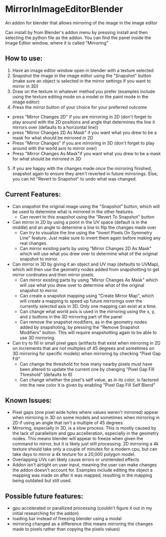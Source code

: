 # MirrorInImageEditorBlender
An addon for blender that allows mirroring of the image in the image editor

Can install by from Blender's addon menu by pressing install and then selecting the python file as the addon.
You can find the panel inside the Image Editor window, where it is called "Mirroring"

## How to use:
1. Have an image editor window open in blender with a texture selected
2. Snapshot the image in the image editor using the "Snapshot" button (make sure an object is selected in the mirror settings if you want to mirror in 3D)
3. Draw on the texture in whatever method you prefer (examples include using the texture editing mode on a model or the paint mode in the image editor)
4. Press the mirror button of your choice for your preferred outcome
  - press "Mirror Changes 2D" if you are mirroring in 2D (don't forget to play around with the 2D positions and angle that determines the line it mirrors over (defaults to a horizontal line))
  - press "Mirror Changes 2D As Mask" if you want what you drew to be a mask for what should be mirrored in 2D
  - Press "Mirror Changes" if you are mirroring in 3D (don't forget to play around with the world axis to mirror over)
  - Press "Mirror Changes As Mask"if you want what you drew to be a mask for what should be mirrored in 3D
5. If you are happy with the changes made once the mirroring finished, snapshot again to ensure they aren't reverted in future mirrorings. Else, you can hit "Revert to Snapshot" to undo what was changed.

## Current Features:
- Can snapshot the original image using the "Snapshot" button, which will be used to determine what is mirrored in the other features.
  - Can revert to this snapshot using the "Revert To Snapshot" button
- Can mirror in 2D by using a point in the UV space (default is in the middle) and an angle to determine a line to flip the changes made over
  - Can try to visualize the line using the "Invert Pixels On Symmetry Line" feature. Just make sure to invert them again before making any real changes.
  - Can mirror existing parts by using "Mirror Changes 2D As Mask" which will use what you drew over to determine what of the original snapshot to mirror.
- Can mirror in 3D by giving it an object and UV map (defaults to UVMap), which will then use the geometry nodes added from snapshotting to get mirror cordinates and then mirror pixels.
  - Can mirror existing parts by using "Mirror Changes As Mask" which will use what you drew over to determine what of the original snapshot to mirror.
  - Can create a snapshot mapping using "Create Mirror Map", which will create a mapping to speed up future mirrorings over the currently selected axis in 3D. Only one mapping can exist at a time.
  - Can change what world axis is used in the mirroring using the x, y, and z buttons in the 3D mirroring part of the panel
  - Can remove the snapshot modifiers, as in the geometry nodes added by snapshoting, by pressing the "Remove Snapshot Modifiers" button. This will require snapshotting again to be able to use 3D mirroring.
- Can try to fill in small pixel gaps (artifacts that exist when mirroring in 2D on increments that are not multiples of 45 degrees and sometimes on 3D mirroring for specific models) when mirroring by checking "Pixel Gap Fill"
  - Can change the threshold for how many nearby pixels must have been altered to update the current one by changing "Pixel Gap Fill Threshold" (defaults to 6)
  - Can change whether the pixel's self value, as in its color, is factored into the new color it is given by enabling "Pixel Gap Fill Self Blend"


## Known Issues:
- Pixel gaps (one pixel wide holes where values weren't mirrored) appear when mirroring in 3D on some models and sometimes when mirroring in 2D if using an angle that isn't a multiple of 45 degrees
- Mirroring, especially in 3D, is a slow process. This is mostly caused by the lack of parallelism and gpu accelleration, especially in the geometry nodes. This means blender will appear to freeze when given the command to mirror, but it is likely just still processing. 2D mirroring a 4k texture should take only a couple of minutes for a modern cpu, but can take days to mirror a 4k texture for a 20,000 polygon model.
- Overlapping UVs can likely cause errors or unintended effects
- Addon isn't airtight on user input, meaning the user can make changes the addon doesn't account for. Examples include editing the object a mapping was made on after it was mapped, resulting in the mapping being outdated but still used.

## Possible future features:
- gpu accelerated or parallized processing (couldn't figure it out in my initial researching for the addon)
- loading bar instead of freezing blender using a modal
- mirroring changed as a difference (this means mirroring the changes made to pixels rather than copying the pixels values)
